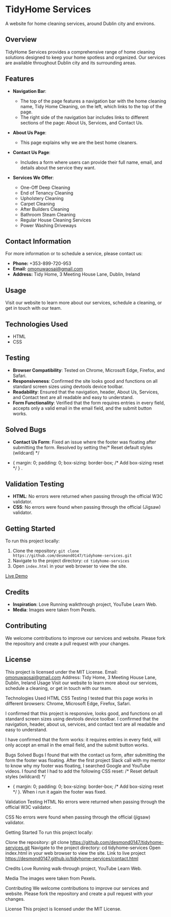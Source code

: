 # TidyHome Services

A website for home cleaning services, around Dublin city and environs.


## Overview

TidyHome Services provides a comprehensive range of home cleaning solutions designed to keep your home spotless and organized. Our services are available throughout Dublin city and its surrounding areas.

## Features

- **Navigation Bar**: 
  - The top of the page features a navigation bar with the home cleaning name, Tidy Home Cleaning, on the left, which links to the top of the page.
  - The right side of the navigation bar includes links to different sections of the page: About Us, Services, and Contact Us.
  
- **About Us Page**: 
  - This page explains why we are the best home cleaners.

- **Contact Us Page**:
  - Includes a form where users can provide their full name, email, and details about the service they want.

- **Services We Offer**:
  - One-Off Deep Cleaning
  - End of Tenancy Cleaning
  - Upholstery Cleaning
  - Carpet Cleaning
  - After Builders Cleaning
  - Bathroom Steam Cleaning
  - Regular House Cleaning Services
  - Power Washing Driveways

## Contact Information

For more information or to schedule a service, please contact us:

- **Phone:** +353-899-720-953
- **Email:** omonuwaosai@gmail.com
- **Address:** Tidy Home, 3 Meeting House Lane, Dublin, Ireland

## Usage

Visit our website to learn more about our services, schedule a cleaning, or get in touch with our team.

## Technologies Used

- HTML
- CSS

## Testing

- **Browser Compatibility**: Tested on Chrome, Microsoft Edge, Firefox, and Safari.
- **Responsiveness**: Confirmed the site looks good and functions on all standard screen sizes using devtools device toolbar.
- **Readability**: Ensured that the navigation, header, About Us, Services, and Contact text are all readable and easy to understand.
- **Form Functionality**: Verified that the form requires entries in every field, accepts only a valid email in the email field, and the submit button works.

## Solved Bugs

- **Contact Us Form**: Fixed an issue where the footer was floating after submitting the form. Resolved by setting the/* Reset default styles (wildcard) */
* {
    margin: 0;
    padding: 0;
    box-sizing: border-box; /* Add box-sizing reset */
}  .

## Validation Testing

- **HTML**: No errors were returned when passing through the official W3C validator.
- **CSS**: No errors were found when passing through the official (Jigsaw) validator.

## Getting Started

To run this project locally:

1. Clone the repository: `git clone https://github.com/desmond0147/tidyhome-services.git`
2. Navigate to the project directory: `cd tidyhome-services`
3. Open `index.html` in your web browser to view the site.

[Live Demo](https://desmond0147.github.io/tidyhome-services/contact.html)

## Credits

- **Inspiration**: Love Running walkthrough project, YouTube Learn Web.
- **Media**: Images were taken from Pexels.

## Contributing

We welcome contributions to improve our services and website. Please fork the repository and create a pull request with your changes.

## License

This project is licensed under the MIT License.
Email: omonuwaosai@gmail.com
Address: Tidy Home, 3 Meeting House Lane, Dublin, Ireland
Usage
Visit our website to learn more about our services, schedule a cleaning, or get in touch with our team.

Technologies Used
HTML
CSS
Testing
I tested that this page works in different browsers: Chrome, Microsoft Edge, Firefox, Safari.

I confirmed that this project is responsive, looks good, and functions on all standard screen sizes using devtools device toolbar. I confirmed that the navigation, header, about us, services, and contact text are all readable and easy to understand.

I have confirmed that the form works: it requires entries in every field, will only accept an email in the email field, and the submit button works.

Bugs
Solved Bugs
I found that with the contact us form, after submitting the form the footer was floating. After the first project Slack call with my mentor to know why my footer was floating, I searched Google and YouTube videos. I found that I had to add the following CSS reset: 
/* Reset default styles (wildcard) */
* {
    margin: 0;
    padding: 0;
    box-sizing: border-box; /* Add box-sizing reset */
}. When i run it again the footer was fixed. 

Validation Testing
HTML
No errors were returned when passing through the official W3C validator.

CSS
No errors were found when passing through the official (jigsaw) validator.

Getting Started
To run this project locally:

Clone the repository: git clone https://github.com/desmond0147/tidyhome-services.git
Navigate to the project directory: cd tidyhome-services
Open index.html in your web browser to view the site.
Link to live project https://desmond0147.github.io/tidyhome-services/contact.html

Credits
Love Running walk-through project, YouTube Learn Web.

Media
The images were taken from Pexels.

Contributing
We welcome contributions to improve our services and website. Please fork the repository and create a pull request with your changes.

License
This project is licensed under the MIT License.